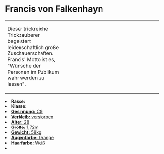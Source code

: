 # Francis von Falkenhayn

<primary-label ref="npc"/>

<secondary-label ref="faergria"/>

<secondary-label ref="escrigria"/>

<secondary-label ref="vasall"/>

<secondary-label ref="malusdur"/>

<table>
<tr><td>
<p>
Dieser trickreiche Trickzauberer begeistert leidenschaftlich große Zuschauerschaften. Francis' Motto ist es, "Wünsche
der Personen im Publikum wahr werden zu lassen". 
</p>

</td><td width="300">
<!-- Edit here -->
<img src="francis.png" alt="" />
</td></tr>
</table>

<procedure title="Allgemeine Informationen">
<list columns="2">
<li><b>Rasse:</b> <a href="Folks.md" anchor="menschen"></a></li>
<li><b>Klasse:</b> <a href="Classes.md" anchor="magier"/></li>
<li><b>Gesinnung:</b> CG</li>
<li><b>Verbleib:</b> verstorben</li>
</list>
</procedure>

<procedure title="Aussehen">
<list columns="3">
<li><b>Alter:</b> 28</li>
<li><b>Größe:</b> 1,72m</li>
<li><b>Gewicht:</b> 58kg</li>
<li><b>Augenfarbe:</b> Orange</li>
<li><b>Haarfarbe:</b> Weiß</li>
</list>
</procedure>

<procedure title="Beziehungen">
<list columns="2">
<li></li>
</list>
</procedure>

<!--
## Notizen

- **Ziele:** 
- **Geheimnisse:** 
-->
